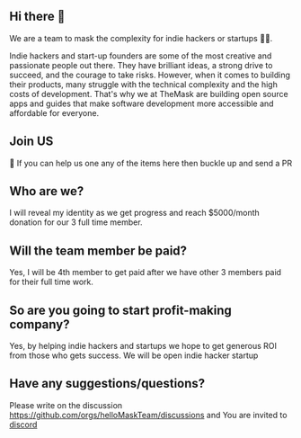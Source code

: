 ## Hi there 👋

<!--

**Here are some ideas to get you started:**

🙋‍♀️ A short introduction - what is your organization all about?
🌈 Contribution guidelines - how can the community get involved?
👩‍💻 Useful resources - where can the community find your docs? Is there anything else the community should know?
🍿 Fun facts - what does your team eat for breakfast?
🧙 Remember, you can do mighty things with the power of [Markdown](https://docs.github.com/github/writing-on-github/getting-started-with-writing-and-formatting-on-github/basic-writing-and-formatting-syntax)
-->

We are a team to mask the complexity for indie hackers or startups :rocket::rocket:.

Indie hackers and start-up founders are some of the most creative and passionate people out there. 
They have brilliant ideas, a strong drive to succeed, and the courage to take risks. 
However, when it comes to building their products, many struggle with the technical complexity and the high costs of development. 
That's why we at TheMask are building open source apps and guides that make software development more accessible and affordable for everyone.


## Join US 
🌈 If you can help us one any of the items here then buckle up and send a PR

## Who are we?
I will reveal my identity as we get progress and reach $5000/month donation for our 3 full time member.

## Will the team member be paid?
Yes, I will be 4th member to get paid after we have other 3 members paid for their full time work.

## So are you going to start profit-making company?
Yes, by helping indie hackers and startups we hope to get generous ROI from those who gets success. We will be open indie hacker startup 

## Have any suggestions/questions?
Please write on the discussion https://github.com/orgs/helloMaskTeam/discussions and You are invited to [discord](https://discord.gg/S6xUqBj2E4)

